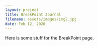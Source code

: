 ```yaml
---
layout: project
title: BreakPoint Journal
filename: assets/images/img2.jpg
date: Feb 12, 2020
---
```


Here is some stuff for the BreakPoint page.
